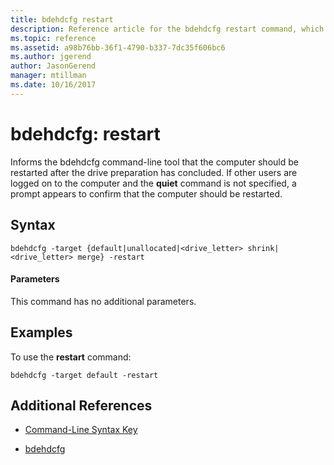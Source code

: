 ```yaml
---
title: bdehdcfg restart
description: Reference article for the bdehdcfg restart command, which tells bdehdcfg that the computer should be restarted after the drive preparation has concluded.
ms.topic: reference
ms.assetid: a98b76bb-36f1-4790-b337-7dc35f606bc6
ms.author: jgerend
author: JasonGerend
manager: mtillman
ms.date: 10/16/2017
---
```


# bdehdcfg: restart

Informs the bdehdcfg command-line tool that the computer should be restarted after the drive preparation has concluded. If other users are logged on to the computer and the **quiet** command is not specified, a prompt appears to confirm that the computer should be restarted.

## Syntax

```
bdehdcfg -target {default|unallocated|<drive_letter> shrink|<drive_letter> merge} -restart
```

#### Parameters

This command has no additional parameters.

## Examples

To use the **restart** command:

```
bdehdcfg -target default -restart
```

## Additional References

- [Command-Line Syntax Key](command-line-syntax-key.md)

- [bdehdcfg](bdehdcfg.md)
